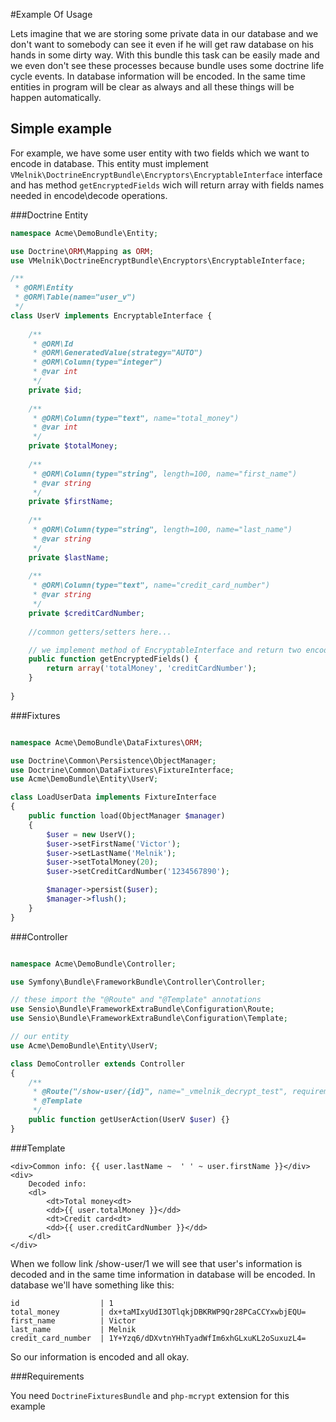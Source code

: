#Example Of Usage

Lets imagine that we are storing some private data in our database and we don't want 
to somebody can see it even if he will get raw database on his hands in some dirty way. 
With this bundle this task can be easily made and we even don't see these processes 
because bundle uses some doctrine life cycle events. In database information will 
be encoded. In the same time entities in program will be clear as always and all 
these things will be happen automatically.

## Simple example

For example, we have some user entity with two fields which we want to encode in database. This entity 
must implement `VMelnik\DoctrineEncryptBundle\Encryptors\EncryptableInterface` interface and has method 
`getEncryptedFields` wich will return array with fields names needed in encode\decode operations.

###Doctrine Entity

```php
namespace Acme\DemoBundle\Entity;

use Doctrine\ORM\Mapping as ORM;
use VMelnik\DoctrineEncryptBundle\Encryptors\EncryptableInterface;

/**
 * @ORM\Entity
 * @ORM\Table(name="user_v")
 */
class UserV implements EncryptableInterface {
    
    /**
     * @ORM\Id
     * @ORM\GeneratedValue(strategy="AUTO")
     * @ORM\Column(type="integer")
     * @var int
     */
    private $id;
    
    /**
     * @ORM\Column(type="text", name="total_money")
     * @var int
     */
    private $totalMoney;
    
    /**
     * @ORM\Column(type="string", length=100, name="first_name")
     * @var string
     */
    private $firstName;
    
    /**
     * @ORM\Column(type="string", length=100, name="last_name")
     * @var string
     */
    private $lastName;
    
    /**
     * @ORM\Column(type="text", name="credit_card_number")
     * @var string
     */
    private $creditCardNumber;
    
    //common getters/setters here...

    // we implement method of EncryptableInterface and return two encoded fields names
    public function getEncryptedFields() {
        return array('totalMoney', 'creditCardNumber');
    }
    
}
```

###Fixtures

```php

namespace Acme\DemoBundle\DataFixtures\ORM;

use Doctrine\Common\Persistence\ObjectManager;
use Doctrine\Common\DataFixtures\FixtureInterface;
use Acme\DemoBundle\Entity\UserV;

class LoadUserData implements FixtureInterface
{
    public function load(ObjectManager $manager)
    {
        $user = new UserV();
        $user->setFirstName('Victor');
        $user->setLastName('Melnik');
        $user->setTotalMoney(20);
        $user->setCreditCardNumber('1234567890');

        $manager->persist($user);
        $manager->flush();
    }
}
```

###Controller

```php

namespace Acme\DemoBundle\Controller;

use Symfony\Bundle\FrameworkBundle\Controller\Controller;

// these import the "@Route" and "@Template" annotations
use Sensio\Bundle\FrameworkExtraBundle\Configuration\Route;
use Sensio\Bundle\FrameworkExtraBundle\Configuration\Template;

// our entity
use Acme\DemoBundle\Entity\UserV;

class DemoController extends Controller
{
    /**
     * @Route("/show-user/{id}", name="_vmelnik_decrypt_test", requirements={"id" = "\d+"})
     * @Template
     */
    public function getUserAction(UserV $user) {}
}
```

###Template

```twig
<div>Common info: {{ user.lastName ~  ' ' ~ user.firstName }}</div>
<div>
    Decoded info:
    <dl>
        <dt>Total money<dt>
        <dd>{{ user.totalMoney }}</dd>
        <dt>Credit card<dt>
        <dd>{{ user.creditCardNumber }}</dd>
    </dl>
</div> 
```

When we follow link /show-user/1 we will see that user's information is decoded and 
in the same time information in database will be encoded. In database we'll have 
something like this:

```
id                  | 1
total_money         | dx+taMIxyUdI3OTlqkjDBKRWP9Qr28PCaCCYxwbjEQU=
first_name          | Victor
last_name           | Melnik
credit_card_number  | 1Y+Yzq6/dDXvtnYHhTyadWfIm6xhGLxuKL2oSuxuzL4=
```

So our information is encoded and all okay.

###Requirements

You need `DoctrineFixturesBundle` and `php-mcrypt` extension for this example